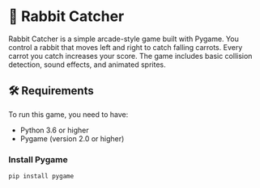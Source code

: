 # 🐰 Rabbit Catcher

Rabbit Catcher is a simple arcade-style game built with Pygame. You control a rabbit that moves left and right to catch falling carrots. Every carrot you catch increases your score. The game includes basic collision detection, sound effects, and animated sprites.

## 🛠 Requirements

To run this game, you need to have:

- Python 3.6 or higher
- Pygame (version 2.0 or higher)

### Install Pygame

```bash
pip install pygame
